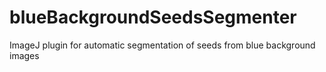 # blueBackgroundSeedsSegmenter
ImageJ plugin for automatic segmentation of seeds from blue background images
